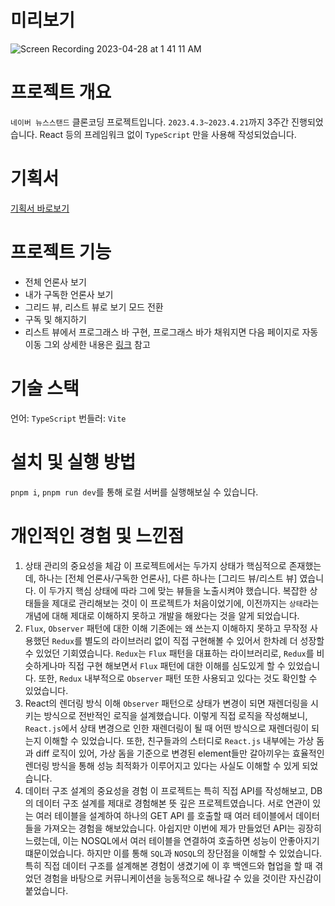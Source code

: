 # 미리보기
![Screen Recording 2023-04-28 at 1 41 11 AM](https://user-images.githubusercontent.com/96381221/234932419-8d726e32-fc31-4136-8b57-62d4daec7005.gif)

# 프로젝트 개요

`네이버 뉴스스탠드` 클론코딩 프로젝트입니다. `2023.4.3~2023.4.21`까지 3주간 진행되었습니다. React 등의 프레임워크 없이 `TypeScript` 만을 사용해 작성되었습니다.

# 기획서
[기획서 바로보기](https://puzzle-roarer-58b.notion.site/snoop-396b5d3634a34f7386dbf999f06dff88)

# 프로젝트 기능
- 전체 언론사 보기
- 내가 구독한 언론사 보기
- 그리드 뷰, 리스트 뷰로 보기 모드 전환
- 구독 및 해지하기
- 리스트 뷰에서 프로그래스 바 구현, 프로그래스 바가 채워지면 다음 페이지로 자동 이동
그외 상세한 내용은 [링크](https://puzzle-roarer-58b.notion.site/TestCase-dccc039474fa4a2a992bc3e77298813c) 참고

# 기술 스택

언어: `TypeScript`
번들러: `Vite`

# 설치 및 실행 방법

`pnpm i`, `pnpm run dev`를 통해 로컬 서버를 실행해보실 수 있습니다.

# 개인적인 경험 및 느낀점
1. 상태 관리의 중요성을 체감
이 프로젝트에서는 두가지 상태가 핵심적으로 존재했는데, 하나는 [전체 언론사/구독한 언론사], 다른 하나는 [그리드 뷰/리스트 뷰] 였습니다. 이 두가지 핵심 상태에 따라 그에 맞는 뷰들을 노출시켜야 했습니다. 복잡한 상태들을 제대로 관리해보는 것이 이 프로젝트가 처음이었기에, 이전까지는 `상태`라는 개념에 대해 제대로 이해하지 못하고 개발을 해왔다는 것을 알게 되었습니다. 
3. `Flux`, `Observer` 패턴에 대한 이해
기존에는 왜 쓰는지 이해하지 못하고 무작정 사용했던 `Redux`를 별도의 라이브러리 없이 직접 구현해볼 수 있어서 한차례 더 성장할 수 있었던 기회였습니다. `Redux`는 `Flux` 패턴을 대표하는 라이브러리로, `Redux`를 비슷하게나마 직접 구현 해보면서 `Flux` 패턴에 대한 이해를 심도있게 할 수 있었습니다. 또한, `Redux` 내부적으로 `Observer` 패턴 또한 사용되고 있다는 것도 확인할 수 있었습니다. 
4. React의 렌더링 방식 이해
`Observer` 패턴으로 상태가 변경이 되면 재렌더링을 시키는 방식으로 전반적인 로직을 설계했습니다. 이렇게 직접 로직을 작성해보니, `React.js`에서 상태 변경으로 인한 재렌더링이 될 때 어떤 방식으로 재렌더링이 되는지 이해할 수 있었습니다. 또한, 친구들과의 스터디로 `React.js` 내부에는 가상 돔과 diff 로직이 있어, 가상 돔을 기준으로 변경된 element들만 갈아끼우는 효율적인 렌더링 방식을 통해 성능 최적화가 이루어지고 있다는 사실도 이해할 수 있게 되었습니다. 
6. 데이터 구조 설계의 중요성을 경험
이 프로젝트는 특히 직접 API를 작성해보고, DB의 데이터 구조 설계를 제대로 경험해본 뜻 깊은 프로젝트였습니다. 서로 연관이 있는 여러 테이블을 설계하여 하나의 GET API 를 호출할 때 여러 테이블에서 데이터들을 가져오는 경험을 해보았습니다. 아쉽지만 이번에 제가 만들었던 API는 굉장히 느렸는데, 이는 NOSQL에서 여러 테이블을 연결하여 호출하면 성능이 안좋아지기 떄문이었습니다. 하지만 이를 통해 `SQL`과 `NOSQL`의 장단점을 이해할 수 있었습니다. 특히 직접 데이터 구조를 설계해본 경험이 생겼기에 이 후 백엔드와 협업을 할 때 겪었던 경험을 바탕으로 커뮤니케이션을 능동적으로 해나갈 수 있을 것이란 자신감이 붙었습니다.
